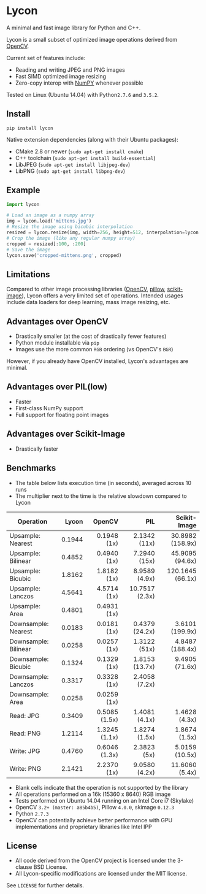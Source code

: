 # Lycon

A minimal and fast image library for Python and C++.

Lycon is a small subset of optimized image operations derived from [OpenCV](http://opencv.org/).

Current set of features include:

- Reading and writing JPEG and PNG images
- Fast SIMD optimized image resizing
- Zero-copy interop with [NumPY](http://www.numpy.org/) whenever possible

Tested on Linux (Ubuntu 14.04) with Python`2.7.6` and `3.5.2`.

## Install

```
pip install lycon
```

Native extension dependencies (along with their Ubuntu packages):

- CMake 2.8 or newer (`sudo apt-get install cmake`)
- C++ toolchain (`sudo apt-get install build-essential`)
- LibJPEG (`sudo apt-get install libjpeg-dev`)
- LibPNG (`sudo apt-get install libpng-dev`)

## Example

```python
import lycon

# Load an image as a numpy array
img = lycon.load('mittens.jpg')
# Resize the image using bicubic interpolation
resized = lycon.resize(img, width=256, height=512, interpolation=lycon.Interpolation.CUBIC)
# Crop the image (like any regular numpy array)
cropped = resized[:100, :200]
# Save the image
lycon.save('cropped-mittens.png', cropped)
```

## Limitations

Compared to other image processing libraries ([OpenCV](http://opencv.org/), [pillow](https://python-pillow.org/), [scikit-image](http://scikit-image.org/)), Lycon offers a very limited set of operations. Intended usages include data loaders for deep learning, mass image resizing, etc.

## Advantages over OpenCV

- Drastically smaller (at the cost of drastically fewer features)
- Python module installable via `pip`
- Images use the more common `RGB` ordering (vs OpenCV's `BGR`)

However, if you already have OpenCV installed, Lycon's advantages are minimal.

## Advantages over PIL(low)

- Faster
- First-class NumPy support
- Full support for floating point images

## Advantages over Scikit-Image

- Drastically faster

## Benchmarks

- The table below lists execution time (in seconds), averaged across 10 runs
- The multiplier next to the time is the relative slowdown compared to Lycon

| Operation            |  Lycon |        OpenCV |             PIL |      Scikit-Image |
|----------------------|-------:|--------------:|----------------:|------------------:|
| Upsample: Nearest    | 0.1944 |   0.1948 (1x) |    2.1342 (11x) |  30.8982 (158.9x) |
| Upsample: Bilinear   | 0.4852 |   0.4940 (1x) |    7.2940 (15x) |   45.9095 (94.6x) |
| Upsample: Bicubic    | 1.8162 |   1.8182 (1x) |   8.9589 (4.9x) |  120.1645 (66.1x) |
| Upsample: Lanczos    | 4.5641 |   4.5714 (1x) |  10.7517 (2.3x) |                   |
| Upsample: Area       | 0.4801 |   0.4931 (1x) |                 |                   |
| Downsample: Nearest  | 0.0183 |   0.0181 (1x) |  0.4379 (24.2x) |   3.6101 (199.9x) |
| Downsample: Bilinear | 0.0258 |   0.0257 (1x) |    1.3122 (51x) |   4.8487 (188.4x) |
| Downsample: Bicubic  | 0.1324 |   0.1329 (1x) |  1.8153 (13.7x) |    9.4905 (71.6x) |
| Downsample: Lanczos  | 0.3317 |   0.3328 (1x) |   2.4058 (7.2x) |                   |
| Downsample: Area     | 0.0258 |   0.0259 (1x) |                 |                   |
| Read: JPG            | 0.3409 | 0.5085 (1.5x) |   1.4081 (4.1x) |     1.4628 (4.3x) |
| Read: PNG            | 1.2114 | 1.3245 (1.1x) |   1.8274 (1.5x) |     1.8674 (1.5x) |
| Write: JPG           | 0.4760 | 0.6046 (1.3x) |     2.3823 (5x) |    5.0159 (10.5x) |
| Write: PNG           | 2.1421 |   2.2370 (1x) |   9.0580 (4.2x) |    11.6060 (5.4x) |

- Blank cells indicate that the operation is not supported by the library
- All operations performed on a 16k (15360 x 8640) RGB image
- Tests performed on Ubuntu 14.04 running on an Intel Core i7 (Skylake)
- OpenCV `3.2+ (master: a85b4b5)`, Pillow `4.0.0`, skimage `0.12.3`
- Python `2.7.3`
- OpenCV can potentially achieve better performance with GPU implementations and proprietary libraries like Intel IPP

## License

- All code derived from the OpenCV project is licensed under the 3-clause BSD License.
- All Lycon-specific modifications are licensed under the MIT license.

See `LICENSE` for further details.
